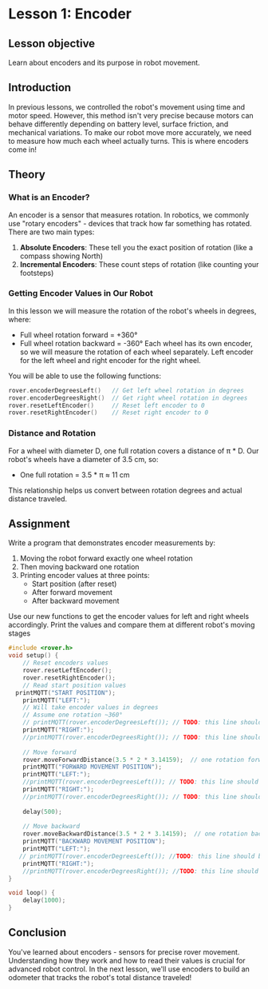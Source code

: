 # Lesson 1: Encoder

## Lesson objective
Learn about encoders and its purpose in robot movement.

## Introduction
In previous lessons, we controlled the robot's movement using time and motor speed. However, this method isn't very precise because motors can behave differently depending on battery level, surface friction, and mechanical variations. To make our robot move more accurately, we need to measure how much each wheel actually turns. This is where encoders come in!

## Theory

### What is an Encoder?

An encoder is a sensor that measures rotation. In robotics, we commonly use "rotary encoders" - devices that track how far something has rotated. There are two main types:

1. **Absolute Encoders**: These tell you the exact position of rotation (like a compass showing North)
2. **Incremental Encoders**: These count steps of rotation (like counting your footsteps)

### Getting Encoder Values in Our Robot

In this lesson we will measure the rotation of the robot's wheels in degrees, where:
- Full wheel rotation forward = +360°
- Full wheel rotation backward = -360°
Each wheel has its own encoder, so we will measure the rotation of each wheel separately. Left encoder for the left wheel and right encoder for the right wheel.

You will be able to use the following functions:

```cpp
rover.encoderDegreesLeft()   // Get left wheel rotation in degrees
rover.encoderDegreesRight()  // Get right wheel rotation in degrees
rover.resetLeftEncoder()     // Reset left encoder to 0
rover.resetRightEncoder()    // Reset right encoder to 0
```

### Distance and Rotation

For a wheel with diameter D, one full rotation covers a distance of π * D. Our robot's wheels have a diameter of 3.5 cm, so:
- One full rotation = 3.5 * π ≈ 11 cm

This relationship helps us convert between rotation degrees and actual distance traveled.

## Assignment
Write a program that demonstrates encoder measurements by:
1. Moving the robot forward exactly one wheel rotation
2. Then moving backward one rotation
3. Printing encoder values at three points:
   - Start position (after reset)
   - After forward movement
   - After backward movement

Use our new functions to get the encoder values for left and right wheels accordingly. Print the values and compare them at different robot's moving stages
```cpp
#include <rover.h>
void setup() {
    // Reset encoders values
    rover.resetLeftEncoder();
    rover.resetRightEncoder();
    // Read start position values
  printMQTT("START POSITION");
    printMQTT("LEFT:");
    // Will take encoder values in degrees
    // Assume one rotation ~360°
    // printMQTT(rover.encoderDegreesLeft()); // TODO: this line should be done by student
    printMQTT("RIGHT:");
    //printMQTT(rover.encoderDegreesRight()); // TODO: this line should be done by student
    
    // Move forward
    rover.moveForwardDistance(3.5 * 2 * 3.14159);  // one rotation forward (wheels diameter * pi)
    printMQTT("FORWARD MOVEMENT POSITION");
    printMQTT("LEFT:");
    //printMQTT(rover.encoderDegreesLeft()); // TODO: this line should be done by student
    printMQTT("RIGHT:");
    //printMQTT(rover.encoderDegreesRight()); // TODO: this line should be done by student
    
    delay(500);
    
    // Move backward
    rover.moveBackwardDistance(3.5 * 2 * 3.14159);  // one rotation backward (wheels diameter * pi)
    printMQTT("BACKWARD MOVEMENT POSITION");
    printMQTT("LEFT:");
   // printMQTT(rover.encoderDegreesLeft()); //TODO: this line should be done by student
    printMQTT("RIGHT:");
    //printMQTT(rover.encoderDegreesRight()); //TODO: this line should be done by student
}

void loop() {
    delay(1000);
}
```

## Conclusion
You've learned about encoders - sensors for precise rover movement. Understanding how they work and how to read their values is crucial for advanced robot control. In the next lesson, we'll use encoders to build an odometer that tracks the robot's total distance traveled!